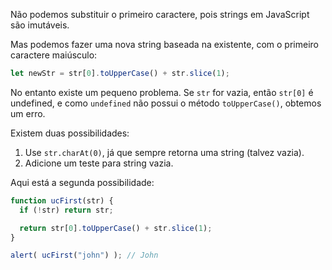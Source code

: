 Não podemos substituir o primeiro caractere, pois strings em JavaScript são imutáveis.

Mas podemos fazer uma nova string baseada na existente, com o primeiro caractere maiúsculo:

```js
let newStr = str[0].toUpperCase() + str.slice(1);
```

No entanto existe um pequeno problema. Se `str` for vazia, então `str[0]` é undefined, e como `undefined` não possui o método `toUpperCase()`, obtemos um erro.

Existem duas possibilidades:

1. Use `str.charAt(0)`, já que sempre retorna uma string (talvez vazia).
2. Adicione um teste para string vazia.

Aqui está a segunda possibilidade:

```js run demo
function ucFirst(str) {
  if (!str) return str;

  return str[0].toUpperCase() + str.slice(1);
}

alert( ucFirst("john") ); // John
```

